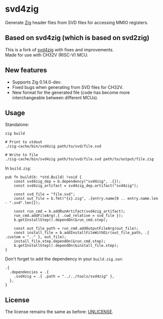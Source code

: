 # svd4zig

Generate [Zig](https://ziglang.org/) header files from SVD files for accessing MMIO registers.

## Based on svd4zig (which is based on svd2zig)

This is a fork of [svd4zig](https://github.com/rbino/svd4zig/) with fixes and improvements.\
Made for use with CH32V (RISC-V) MCU.

## New features

+ Supports Zig 0.14.0-dev.
+ Fixed bugs when generating from SVD files for CH32V.
+ New format for the generated file (code has become more interchangeable between different MCUs).

## Usage

Standalone:

```shell
zig build

# Print to stdout
./zig-cache/bin/svd4zig path/to/svd/file.svd

# Write to file
./zig-cache/bin/svd4zig path/to/svd/file.svd path/to/output/file.zig
```

In `build.zig`:

```zig
pub fn build(b: *std.Build) !void {
    const svd4zig_dep = b.dependency("svd4zig", .{});
    const svd4zig_artifact = svd4zig_dep.artifact("svd4zig");

    const svd_file = "file.svd";
    const out_file = b.fmt("{s}.zig", .{entry.name[0 .. entry.name.len - ".svd".len]});

    const run_cmd = b.addRunArtifact(svd4zig_artifact);
    run_cmd.addFileArg(.{ .cwd_relative = svd_file });
    b.getInstallStep().dependOn(&run_cmd.step);

    const out_file_path = run_cmd.addOutputFileArg(out_file);
    const install_file = b.addInstallFileWithDir(out_file_path, .{ .custom = ".." }, out_file);
    install_file.step.dependOn(&run_cmd.step);
    b.getInstallStep().dependOn(&install_file.step);
}
```

Don't forget to add the dependency in your `build.zig.zon`:

```
.{
  .dependencies = .{
    .svd4zig = .{ .path = "../../tools/svd4zig" },
  },
}
```

## License

The license remains the same as before: [UNLICENSE](LICENSE).